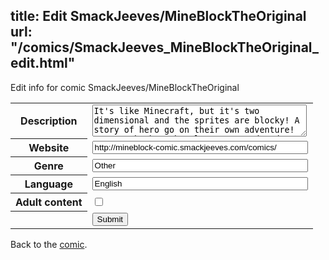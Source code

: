 title: Edit SmackJeeves/MineBlockTheOriginal
url: "/comics/SmackJeeves_MineBlockTheOriginal_edit.html"
---
Edit info for comic SmackJeeves/MineBlockTheOriginal

<form name="comic" action="http://gaepostmail.appspot.com/comic/" method="post">
<table class="comicinfo">
<tr>
<th>Description</th><td><textarea name="description" cols="40" rows="3">It's like Minecraft, but it's two dimensional and the sprites are blocky! A story of hero go on their own adventure! Team work, boss battle, Pvp round and much more... NEW: Bridge Battle have open! challenge your friend and try to slay others on the bridge! Original creator/owner: BlueZero12/ EpicGames20 (I found him!) Co-Owner: Stone_Merten</textarea></td>
</tr>
<tr>
<th>Website</th><td><input type="text" name="url" value="http://mineblock-comic.smackjeeves.com/comics/" size="40"/></td>
</tr>
<tr>
<th>Genre</th><td><input type="text" name="genre" value="Other" size="40"/></td>
</tr>
<tr>
<th>Language</th><td><input type="text" name="language" value="English" size="40"/></td>
</tr>
<tr>
<th>Adult content</th><td><input type="checkbox" name="adult" value="adult" /></td>
</tr>
<tr>
<th></th><td>
<input type="hidden" name="comic" value="SmackJeeves_MineBlockTheOriginal" />
<input type="submit" name="submit" value="Submit" />
</td>
</tr>
</table>
</form>

Back to the [comic](SmackJeeves_MineBlockTheOriginal.html).
